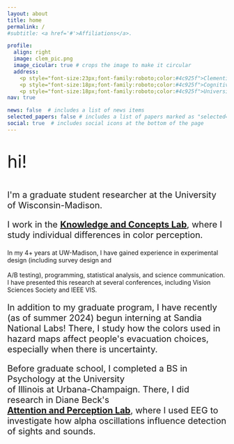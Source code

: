 ```yaml
---
layout: about
title: home
permalink: /
#subtitle: <a href='#'>Affiliations</a>. 

profile:
  align: right
  image: clem_pic.png
  image_cicular: true # crops the image to make it circular
  address: 
    <p style="font-size:23px;font-family:roboto;color:#4c925f">Clementine Zimnicki</p>
    <p style="font-size:18px;font-family:roboto;color:#4c925f">Cognitive Scientist</p>
    <p style="font-size:18px;font-family:roboto;color:#4c925f">University of Wisconsin-Madison</p>
nav: true

news: false  # includes a list of news items
selected_papers: false # includes a list of papers marked as "selected={true}"
social: true  # includes social icons at the bottom of the page
---
```


<p style="font-size:40px;"> hi! </p>

<p style="font-size:20px;">I'm a graduate student researcher at the University of Wisconsin-Madison. </p>

<p style="font-size:20px;">I work in the <a href="http://concepts.psych.wisc.edu/"><b>Knowledge and Concepts Lab</b></a>, where I study individual differences in color perception. 

In my 4+ years at UW-Madison, I have gained experience in experimental design (including survey design and <br></br>A/B testing), programming, statistical analysis, and science communication. I have presented this research at several conferences, including Vision Sciences Society and IEEE VIS. 
</p>

<p style="font-size:20px;">In addition to my graduate program, I have recently (as of summer 2024) begun interning at Sandia National Labs! There, I study how the colors used in hazard maps affect people's evacuation choices, especially when there is uncertainty.</p>

<p style="font-size:20px;">Before graduate school, I completed a BS in Psychology at the University  <br> of Illinois at Urbana-Champaign. There, I did research in Diane Beck's<br> <a href="https://becklab.beckman.illinois.edu/"><b>Attention and Perception Lab</b></a>, where I used EEG to investigate how alpha oscillations influence detection of sights and sounds.</p>
